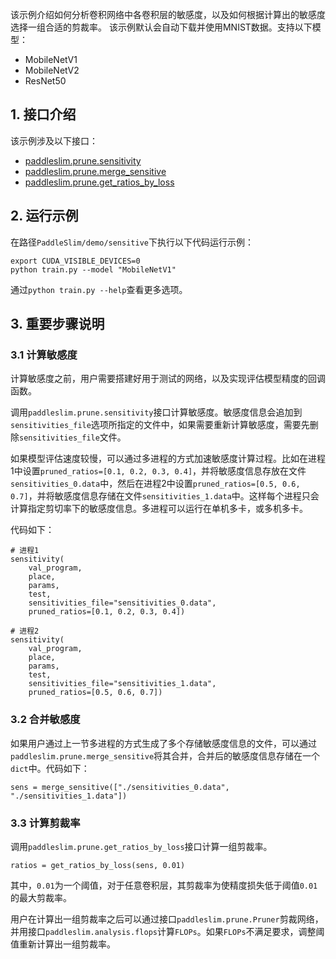 该示例介绍如何分析卷积网络中各卷积层的敏感度，以及如何根据计算出的敏感度选择一组合适的剪裁率。
该示例默认会自动下载并使用MNIST数据。支持以下模型：

- MobileNetV1
- MobileNetV2
- ResNet50

## 1. 接口介绍

该示例涉及以下接口：

- [paddleslim.prune.sensitivity](https://paddlepaddle.github.io/PaddleSlim/api/prune_api/#sensitivity)
- [paddleslim.prune.merge_sensitive](https://paddlepaddle.github.io/PaddleSlim/api/prune_api/#merge_sensitive)
- [paddleslim.prune.get_ratios_by_loss](https://paddlepaddle.github.io/PaddleSlim/api/prune_api/#get_ratios_by_losssensitivities-loss)

## 2. 运行示例


在路径`PaddleSlim/demo/sensitive`下执行以下代码运行示例：

```
export CUDA_VISIBLE_DEVICES=0
python train.py --model "MobileNetV1"
```

通过`python train.py --help`查看更多选项。

## 3. 重要步骤说明

### 3.1 计算敏感度

计算敏感度之前，用户需要搭建好用于测试的网络，以及实现评估模型精度的回调函数。

调用`paddleslim.prune.sensitivity`接口计算敏感度。敏感度信息会追加到`sensitivities_file`选项所指定的文件中，如果需要重新计算敏感度，需要先删除`sensitivities_file`文件。

如果模型评估速度较慢，可以通过多进程的方式加速敏感度计算过程。比如在进程1中设置`pruned_ratios=[0.1, 0.2, 0.3, 0.4]`，并将敏感度信息存放在文件`sensitivities_0.data`中，然后在进程2中设置`pruned_ratios=[0.5, 0.6, 0.7]`，并将敏感度信息存储在文件`sensitivities_1.data`中。这样每个进程只会计算指定剪切率下的敏感度信息。多进程可以运行在单机多卡，或多机多卡。

代码如下：

```
# 进程1
sensitivity(
    val_program,
    place,
    params,
    test,
    sensitivities_file="sensitivities_0.data",
    pruned_ratios=[0.1, 0.2, 0.3, 0.4])
```

```
# 进程2
sensitivity(
    val_program,
    place,
    params,
    test,
    sensitivities_file="sensitivities_1.data",
    pruned_ratios=[0.5, 0.6, 0.7])
```


### 3.2 合并敏感度

如果用户通过上一节多进程的方式生成了多个存储敏感度信息的文件，可以通过`paddleslim.prune.merge_sensitive`将其合并，合并后的敏感度信息存储在一个`dict`中。代码如下：

```
sens = merge_sensitive(["./sensitivities_0.data", "./sensitivities_1.data"])
```

### 3.3 计算剪裁率

调用`paddleslim.prune.get_ratios_by_loss`接口计算一组剪裁率。

```
ratios = get_ratios_by_loss(sens, 0.01)
```

其中，`0.01`为一个阈值，对于任意卷积层，其剪裁率为使精度损失低于阈值`0.01`的最大剪裁率。

用户在计算出一组剪裁率之后可以通过接口`paddleslim.prune.Pruner`剪裁网络，并用接口`paddleslim.analysis.flops`计算`FLOPs`。如果`FLOPs`不满足要求，调整阈值重新计算出一组剪裁率。
